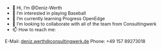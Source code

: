 - 👋 Hi, I’m @Deniz-Werth
- 👀 I’m interested in playing Baseball 
- 🌱 I’m currently learning Progress OpenEdge
- 💞️ I’m looking to collaborate with all of the team from Consultingwerk
- 📫 How to reach me:

E-Mail: deniz.werth@consultingwerk.de
Phone: +49 157 89273018

<!---
Deniz-Werth/Deniz-Werth is a ✨ special ✨ repository because its `README.md` (this file) appears on your GitHub profile.
You can click the Preview link to take a look at your changes.
--->
